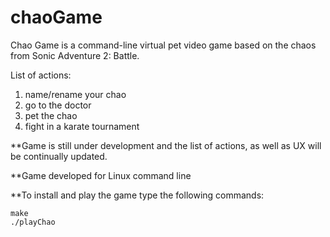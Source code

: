 # chaoGame

Chao Game is a command-line virtual pet video game based on the chaos from Sonic Adventure 2: Battle.

List of actions:

1. name/rename your chao
2. go to the doctor
3. pet the chao
4. fight in a karate tournament

**Game is still under development and the list of actions, as well as UX will be continually updated.

**Game developed for Linux command line

**To install and play the game type the following commands:

```
make
./playChao
```
